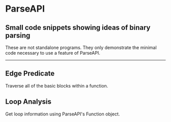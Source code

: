 # ParseAPI

## Small code snippets showing ideas of binary parsing

These are not standalone programs. They only demonstrate the minimal code necessary
to use a feature of ParseAPI.

---

## Edge Predicate

Traverse all of the basic blocks within a function.

## Loop Analysis

Get loop information using ParseAPI's Function object.